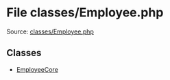 File classes/Employee.php
=========

Source: [classes/Employee.php](https://github.com/PrestaShop/PrestaShop/blob/1.6.1.0/classes/Employee.php)


Classes
-------

* [EmployeeCore](class.EmployeeCore.md)


